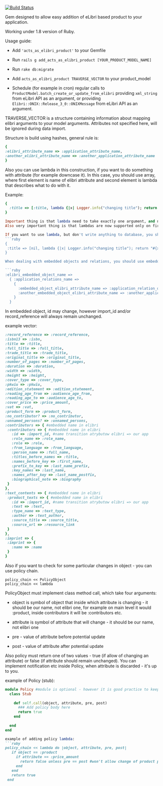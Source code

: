 [![Build Status](https://secure.travis-ci.org/elibri/acts_as_elibri_product.png?branch=master)](http://travis-ci.org/elibri/acts_as_elibri_product)

Gem designed to allow easy addition of eLibri based product to your application.

Working under 1.8 version of Ruby.

Usage guide:  

* Add `'acts_as_elibri_product'` to your Gemfile

* Run `rails g add_acts_as_elibri_product [YOUR_PRODUCT_MODEL_NAME]`

* Run `rake db:migrate`

* Add `acts_as_elibri_product TRAVERSE_VECTOR` to your product_model

* Schedule (for example in cron) regular calls to `ProductModel.batch_create_or_update_from_elibri` providing `xml_string` from eLibri API as an argument, or providing `Elibri::ONIX::Release_3_0::ONIXMessage` from eLibri API as an argument.

TRAVERSE_VECTOR is a structure containing information about mapping elibri arguments to your model arguments. Attributes not specified here, will be ignored during data import.

Structure is build using hashes, general rule is:  
```ruby
{
:elibri_attribute_name => :application_attribute_name,  
:another_elibri_attribute_name => :another_application_attribute_name
}
```

Also you can use lambda in this construction, if you want to do something with attribute (for example downcase it).
In this case, you should use array, where first element is name of elibri attribute and second element is lambda that describes what to do with it.

Example:
```ruby
{
  :title => [:title, lambda {|x| Logger.info("changing title"); return "#{x}_test"}]
} 

Important thing is that lambda need to take exactly one argument, and need to return final value of attribute to write into database.
Also very important thing is that lambdas are now supported only on first level of vector (not in embedded hashes).

If you want to use lambda, but don't write anything to database, you should use nil as first attribute in array. For example:
```ruby
{
 :title => [nil, lambda {|x| Logger.info("changing title"); return "#{x}_test"}]
}

When dealing with embedded objects and relations, you should use embedded hashes:  

```ruby
:elibri_embedded_object_name =>  
  { :application_relations_name =>    
    {  
      :embedded_object_elibri_attribute_name => :application_relation_object_attribute_name,  
      :another_embedded_object_elibri_attribute_name => :another_application_relation_object_attribute_name     
    }      
  }
```

In embedded object, id may change, however import_id and/or record_reference will always remain unchanged.
  
example vector:

```ruby
:record_reference => :record_reference,
:isbn13 => :isbn,
:title => :title,
:full_title => :full_title,
:trade_title => :trade_title,
:original_title => :original_title,
:number_of_pages => :number_of_pages,
:duration => :duration,
:width => :width,
:height => :height,
:cover_type => :cover_type,
:pkwiu => :pkwiu,
:edition_statement => :edition_statement,
:reading_age_from => :audience_age_from,
:reading_age_to => :audience_age_to,
:cover_price => :price_amount,
:vat => :vat,
:product_form => :product_form,
:no_contributor? => :no_contributor,
:unnamed_persons? => :unnamed_persons,
:contributors => { #embedded name in elibri
 :contributors => { #embedded name in elibri
   :id => :import_id, #name transition atrybutow elibri => our app
   :role_name => :role_name,
   :role => :role,
   :from_language => :from_language,
   :person_name => :full_name,
   :titles_before_names => :title,
   :names_before_key => :first_name,
   :prefix_to_key => :last_name_prefix,
   :key_names => :last_name,
   :names_after_key => :last_name_postfix,
   :biographical_note => :biography
 }
},
:text_contents => { #embedded name in elibri
 :product_texts => { #embedded name in elibri
   :id => :import_id, #name transition atrybutow elibri => our app
   :text => :text,
   :type_name => :text_type,
   :author => :text_author,
   :source_title => :source_title,
   :source_url => :resource_link
 }
},
:imprint => {
 :imprint => {
   :name => :name
 }
}
```

Also if you want to check for some particular changes in object - you can use policy chain.

```
policy_chain << PolicyObject
policy_chain << lambda
```

PolicyObject must implement class method call, which take four arguments:

* object is symbol of object that inside which attribute is changing - it should be our name, not elibri one, for example on main level it would :product, inside contributors it will be :contributors etc.

* attribute is symbol of attribute that will change - it should be our name, not elibri one

* pre - value of attribute before potential update

* post - value of attribute after potential update

Also policy must return one of two values - true (if allow of changing an attribute) or false (if attribute should remain unchanged). You can implement notification etc inside Policy, when attribute is discarded - it's up to you.

example of Policy (stub):
```ruby
module Policy #module is optional - however it is good practice to keep all policies in Policy module, and in subdirectory inside lib
  class Stub
  
    def self.call(object, attribute, pre, post)
      ### Add policy body here
      return true
    end
  
  end
end

example of adding policy lambda:
```ruby
policy_chain << lambda do |object, attribute, pre, post|
   if object == :product
     if attribute == :price_amount
       return false unless pre == post #won't allow change of product price
     end
   end
   return true
 end
```